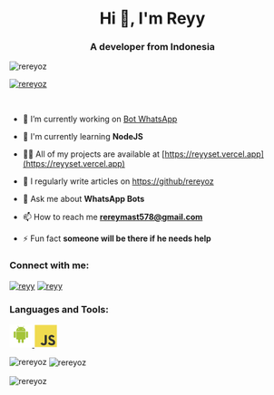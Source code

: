 <h1 align="center">Hi 👋, I'm Reyy</h1>
<h3 align="center">A developer from Indonesia</h3>

<p align="left"> <img src="https://komarev.com/ghpvc/?username=rereyoz&label=Profile%20views&color=0e75b6&style=flat" alt="rereyoz" /> </p>

<p align="left"> <a href="https://github.com/ryo-ma/github-profile-trophy"><img src="https://github-profile-trophy.vercel.app/?username=rereyoz" alt="rereyoz" /></a> </p>

<p align="left"> <a href="https://twitter.com/" target="blank"><img src="https://img.shields.io/twitter/follow/?logo=twitter&style=for-the-badge" alt="" /></a> </p>

- 🔭 I’m currently working on [Bot WhatsApp](https:/wa.me/6285754388905)

- 🌱 I'm currently learning **NodeJS**

- 👨‍💻 All of my projects are available at [https://reyyset.vercel.app](https://reyyset.vercel.app)

- 📝 I regularly write articles on [https://github/rereyoz](https://github/rereyoz)

- 💬 Ask me about **WhatsApp Bots**

- 📫 How to reach me **rereymast578@gmail.com**

- ⚡ Fun fact **someone will be there if he needs help**

<h3 align="left">Connect with me:</h3>
<p align="left">
<a href="https://instagram.com/reyyalwayswin" target="blank"><img align="center" src="https://raw.githubusercontent.com/rahuldkjain/github-profile-readme-generator/master/src/images/icons/Social/instagram.svg" alt="reyy" height="30" width="40" /></a>
<a href="https://wa.me/6285721908682" target="blank"><img align="center" src="https://raw.githubusercontent.com/rahuldkjain/github-profile-readme-generator/master/src/images/icons/Social/whatsapp.svg" alt="reyy" height="30" width="40" /></a>
</p>

<h3 align="left">Languages and Tools:</h3>
<p align="left"> <a href="https://developer.android.com" target="_blank" rel="noreferrer"> <img src="https://raw.githubusercontent.com/devicons/devicon/master/icons/android/android-original-wordmark.svg" alt="android" width="40" height="40"/> </a> <a href="https://developer.mozilla.org/en-US/docs/Web/JavaScript" target="_blank" rel="noreferrer"> <img src="https://raw.githubusercontent.com/devicons/devicon/master/icons/javascript/javascript-original.svg" alt="javascript" width="40" height="40"/> </a> </p>

<p><img align="left" src="https://github-readme-stats.vercel.app/api/top-langs?username=rereyoz&show_icons=true&locale=en&layout=compact" alt="rereyoz" /></p>

<p>&nbsp;<img align="center" src="https://github-readme-stats.vercel.app/api?username=rereyoz&show_icons=true&locale=en" alt="rereyoz" /></p>

<p><img align="center" src="https://github-readme-streak-stats.herokuapp.com/?user=rereyoz&" alt="rereyoz" /></p>
<!---
Rereyoz/Rereyoz is a ✨ special ✨ repository because its `README.md` (this file) appears on your GitHub profile.
You can click the Preview link to take a look at your changes.
--->
